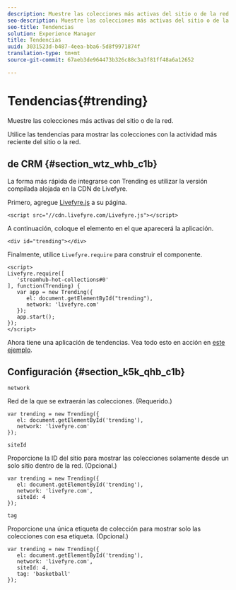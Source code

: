 ```yaml
---
description: Muestre las colecciones más activas del sitio o de la red.
seo-description: Muestre las colecciones más activas del sitio o de la red.
seo-title: Tendencias
solution: Experience Manager
title: Tendencias
uuid: 3031523d-b487-4eea-bba6-5d8f9971874f
translation-type: tm+mt
source-git-commit: 67aeb3de964473b326c88c3a3f81ff48a6a12652

---
```



# Tendencias{#trending}

Muestre las colecciones más activas del sitio o de la red.

Utilice las tendencias para mostrar las colecciones con la actividad más reciente del sitio o la red.

## de CRM {#section_wtz_whb_c1b}

La forma más rápida de integrarse con Trending es utilizar la versión compilada alojada en la CDN de Livefyre.

Primero, agregue [Livefyre.js](https://github.com/Livefyre/Livefyre.js) a su página.

```
<script src="//cdn.livefyre.com/Livefyre.js"></script> 
```

A continuación, coloque el elemento en el que aparecerá la aplicación.

```
<div id="trending"></div>
```

Finalmente, utilice `Livefyre.require` para construir el componente.

```
<script> 
Livefyre.require([ 
   'streamhub-hot-collections#0' 
], function(Trending) {     
   var app = new Trending({ 
      el: document.getElementById("trending"), 
      network: 'livefyre.com' 
   }); 
   app.start(); 
}); 
</script>
```

Ahora tiene una aplicación de tendencias. Vea todo esto en acción en [este ejemplo](https://codepen.io/gobengo/pen/GijEy).

## Configuración {#section_k5k_qhb_c1b}

`network`

Red de la que se extraerán las colecciones. (Requerido.)

```
var trending = new Trending({ 
   el: document.getElementById('trending'), 
   network: 'livefyre.com' 
});
```

`siteId`

Proporcione la ID del sitio para mostrar las colecciones solamente desde un solo sitio dentro de la red. (Opcional.)

```
var trending = new Trending({ 
   el: document.getElementById('trending'), 
   network: 'livefyre.com', 
   siteId: 4 
});
```

`tag`

Proporcione una única etiqueta de colección para mostrar solo las colecciones con esa etiqueta. (Opcional.)

```
var trending = new Trending({ 
   el: document.getElementById('trending'), 
   network: 'livefyre.com', 
   siteId: 4, 
   tag: 'basketball' 
});
```

